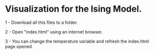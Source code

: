 # Visualization for the Ising Model.

1 - Download all this files to a folder. 

2 - Open "index.html" using an internet browser.

3 - You can change the temperature variable and refresh the index.html page opened
